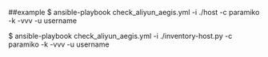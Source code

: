 ##example
$ ansible-playbook check_aliyun_aegis.yml -i ./host -c paramiko -k -vvv  -u username


$ ansible-playbook check_aliyun_aegis.yml -i ./inventory-host.py -c paramiko -k -vvv  -u username
